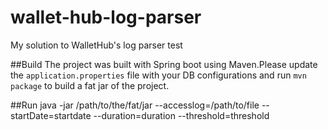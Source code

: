 # wallet-hub-log-parser
My solution to WalletHub's log parser test

##Build
The project was built with Spring boot using Maven.Please update the `application.properties` file with your DB configurations and run `mvn package` to build a fat jar of the project.

##Run
java -jar /path/to/the/fat/jar --accesslog=/path/to/file --startDate=startdate --duration=duration --threshold=threshold
 
